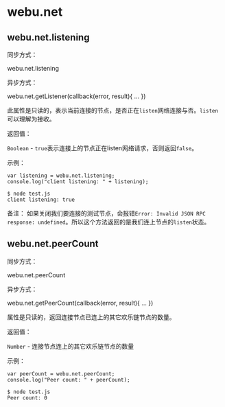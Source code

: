 # webu.net

## webu.net.listening

同步方式：

webu.net.listening

异步方式：

webu.net.getListener(callback(error, result){ ... })

此属性是只读的，表示当前连接的节点，是否正在`listen`网络连接与否。`listen`可以理解为接收。

返回值：

`Boolean` - `true`表示连接上的节点正在listen网络请求，否则返回`false`。

示例：

```
var listening = webu.net.listening;
console.log("client listening: " + listening);

$ node test.js
client listening: true
```

备注： 如果关闭我们要连接的测试节点，会报错`Error: Invalid JSON RPC response: undefined`。所以这个方法返回的是我们连上节点的`listen`状态。

## webu.net.peerCount

同步方式：

webu.net.peerCount

异步方式：

webu.net.getPeerCount(callback(error, result){ ... })

属性是只读的，返回连接节点已连上的其它欢乐链节点的数量。

返回值：

`Number` - 连接节点连上的其它欢乐链节点的数量

示例：

```
var peerCount = webu.net.peerCount;
console.log("Peer count: " + peerCount); 

$ node test.js
Peer count: 0
```